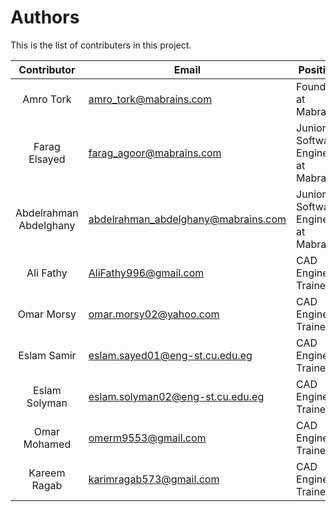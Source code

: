 # Authors
This is the list of contributers in this project.  

Contributor|Email|Position|Github
:-:|---|--|-:
Amro Tork | amro_tork@mabrains.com | Founder at Mabrains | [@atorkmabrains](https://github.com/atorkmabrains)  
Farag Elsayed | farag_agoor@mabrains.com | Junior Software Engineer at Mabrains | [@FaragElsayed2](https://github.com/FaragElsayed2)  
Abdelrahman Abdelghany | abdelrahman_abdelghany@mabrains.com | Junior Software Engineer at Mabrains | [@abdelrahmanabdelghany2](https://github.com/abdelrahmanabdelghany2)  
Ali Fathy | AliFathy996@gmail.com | CAD Engineer Trainee | [@Alifathysalama](https://github.com/Alifathysalama)  
Omar Morsy | omar.morsy02@yahoo.com | CAD Engineer Trainee  | [@OmarMorsy02](https://github.com/OmarMorsy02)   
Eslam Samir | eslam.sayed01@eng-st.cu.edu.eg | CAD Engineer Trainee | [@eslam4samir](https://github.com/eslam4samir)   
Eslam Solyman | eslam.solyman02@eng-st.cu.edu.eg | CAD Engineer Trainee | [@eslamsolyman01](https://github.com/eslamsolyman01)   
Omar Mohamed | omerm9553@gmail.com | CAD Engineer Trainee | [@Omar-Ramla](https://github.com/Omar-Ramla)   
Kareem Ragab | karimragab573@gmail.com | CAD Engineer Trainee | [@kudu-G](https://github.com/kudu-G)   